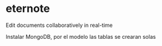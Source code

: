 # eternote

Edit documents collaboratively in real-time

Instalar MongoDB, por el modelo las tablas se crearan solas
